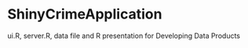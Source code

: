 ShinyCrimeApplication
=====================

ui.R, server.R, data file and R presentation for Developing Data Products
